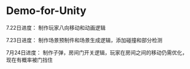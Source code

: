 # Demo-for-Unity

7.22日进度：
制作玩家八向移动和动画逻辑

7.23日进度：
制作场景预制件和场景生成逻辑，添加碰撞和部分检测

7月24日进度：
制作子弹，房间门开关逻辑，玩家在房间之间的移动仍需优化，现在有概率被门挡住